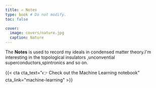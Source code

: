 ```yaml
---
title: ✍️ Notes
type: book # Do not modify.
toc: false

cover:
  image: covers/nature.jpg
  caption: Nature
---
```



The **Notes** is used to record my ideals in condensed matter theory.I'm interesting in the topological insulators ,unconvential superconductors,spintronics and so on.



{{< cta cta_text="👉 Check out the Machine Learning notebook" cta_link="machine-learning" >}}
